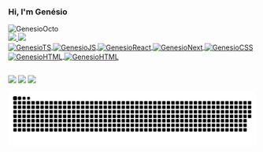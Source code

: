 ### Hi, I'm Genésio

<img alt="GenesioOcto" height="300" src="https://cdn.discordapp.com/attachments/693913538799992872/1070753427228991519/octocat.gif">

<div>
  <a href="https://github.com/genesonio">
    <img height="180em" src="https://github-readme-stats.vercel.app/api?username=genesonio&show_icons=true&theme=omni&include_all_commits=true&count_private=true"/>
    <img height="180em" src="https://github-readme-stats.vercel.app/api/top-langs/?username=genesonio&layout=compact&langs_count=16&theme=omni" />
</div>

<div style="display: inline_block">
  <img align="center" alt="GenesioTS" height="30" width="40" src="https://cdn.jsdelivr.net/gh/devicons/devicon/icons/typescript/typescript-plain.svg" />
  <img align="center" alt="GenesioJS" height="30" width="40" src="https://cdn.jsdelivr.net/gh/devicons/devicon/icons/javascript/javascript-plain.svg" />
  <img align="center" alt="GenesioReact" height="30" width="40" src="https://cdn.jsdelivr.net/gh/devicons/devicon/icons/react/react-original.svg" />
  <img align="center" alt="GenesioNext" height="30" width="40" src="https://cdn.jsdelivr.net/gh/devicons/devicon/icons/nextjs/nextjs-original.svg" />
  <img align="center" alt="GenesioCSS" height="30" width="40" src="https://cdn.jsdelivr.net/gh/devicons/devicon/icons/css3/css3-plain.svg" />
  <img align="center" alt="GenesioHTML" height="30" width="40" src="https://cdn.jsdelivr.net/gh/devicons/devicon/icons/html5/html5-plain.svg" />
  <img align="center" alt="GenesioHTML" height="30" width="40" src="https://cdn.jsdelivr.net/gh/devicons/devicon/icons/tailwindcss/tailwindcss-plain.svg" />
</div>

##
  
<div style="display: inline_block">
  <a href="mailto:genesio.s.p.28@gmail.com" target="_blank"><img src="https://img.shields.io/badge/-Gmail-%23333?style=flat&logo=gmail&logoColor=white" /></a>
  <a href="https://www.linkedin.com/in/genesonio/" target="_blank"><img target="_blank" src="https://img.shields.io/badge/-LinkedIn-%230077B5?style=flat&logo=linkedin&logoColor=white" /></a>
  <a href="https://www.instagram.com/genesonio/" target="_blank"><img target="_blank" src="https://img.shields.io/badge/-Instagram-%23E4405F?style=flat&logo=instagram&logoColor=white" /></a>
</div>

![snake gif](https://github.com/genesonio/genesonio/blob/output/github-contribution-grid-snake.svg)
